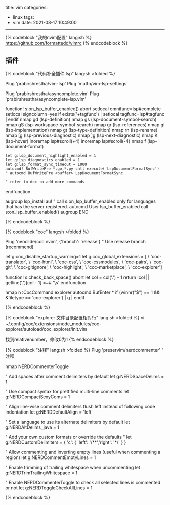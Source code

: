 title: vim
categories:
  - linux
tags:
  - vim
date: 2021-08-17 10:49:00
---


{% codeblock "我的nvim配置" lang:sh %}
https://github.com/formattedd/vimrc
{% endcodeblock %}

## 插件

{% codeblock "代码补全插件 lsp" lang:sh >folded %}

Plug 'prabirshrestha/vim-lsp'
Plug 'mattn/vim-lsp-settings'

Plug 'prabirshrestha/asyncomplete.vim'
Plug 'prabirshrestha/asyncomplete-lsp.vim'


function! s:on_lsp_buffer_enabled() abort
    setlocal omnifunc=lsp#complete
    setlocal signcolumn=yes
    if exists('+tagfunc') | setlocal tagfunc=lsp#tagfunc | endif
    nmap <buffer> gd <plug>(lsp-definition)
    nmap <buffer> gs <plug>(lsp-document-symbol-search)
    nmap <buffer> gS <plug>(lsp-workspace-symbol-search)
    nmap <buffer> gr <plug>(lsp-references)
    nmap <buffer> gi <plug>(lsp-implementation)
    nmap <buffer> gt <plug>(lsp-type-definition)
    nmap <buffer> <leader>rn <plug>(lsp-rename)
    nmap <buffer> [g <plug>(lsp-previous-diagnostic)
    nmap <buffer> ]g <plug>(lsp-next-diagnostic)
    nmap <buffer> K <plug>(lsp-hover)
    inoremap <buffer> <expr><c-f> lsp#scroll(+4)
    inoremap <buffer> <expr><c-d> lsp#scroll(-4)
    nmap <Space>f <plug>(lsp-document-format)

    let g:lsp_document_highlight_enabled = 1
    let g:lsp_diagnostics_enabled = 1
    let g:lsp_format_sync_timeout = 1000
    autocmd! BufWritePre *.go,*.py call execute('LspDocumentFormatSync')
    " autocmd BufWritePre <buffer> LspDocumentFormatSync

    " refer to doc to add more commands
endfunction


augroup lsp_install
    au!
    " call s:on_lsp_buffer_enabled only for languages that has the server registered.
    autocmd User lsp_buffer_enabled call s:on_lsp_buffer_enabled()
augroup END

{% endcodeblock %}

{% codeblock "coc" lang:sh >folded %}

Plug 'neoclide/coc.nvim', {'branch': 'release'} " Use release branch (recommend)

let g:coc_disable_startup_warning=1
let g:coc_global_extensions = [
            \ 'coc-translator',
            \ 'coc-html',
            \ 'coc-css',
            \ 'coc-cssmodules',
            \ 'coc-pairs',
            \ 'coc-git',
            \ 'coc-gitignore',
            \ 'coc-highlight',
            \ 'coc-marketplace',
            \ 'coc-explorer']

function! s:check_back_space() abort
    let col = col('.') - 1
    return !col || getline('.')[col - 1]  =~# '\s'
endfunction

nmap <Space>n :CocCommand explorer<CR>
autocmd BufEnter * if (winnr("$") == 1 && &filetype == 'coc-explorer') | q | endif

{% endcodeblock %}

{% codeblock "explorer 文件目录配置相对行" lang:sh >folded %}
vi ~/.config/coc/extensions/node_modules/coc-explorer/autoload/coc_explorer/init.vim

找到relativenumber，修改0为1
{% endcodeblock %}

{% codeblock "注释" lang:sh >folded %}
Plug 'preservim/nerdcommenter' " 注释

nmap <Space><Space> <plug>NERDCommenterToggle

" Add spaces after comment delimiters by default
let g:NERDSpaceDelims = 1

" Use compact syntax for prettified multi-line comments
let g:NERDCompactSexyComs = 1

" Align line-wise comment delimiters flush left instead of following code indentation
let g:NERDDefaultAlign = 'left'

" Set a language to use its alternate delimiters by default
let g:NERDAltDelims_java = 1

" Add your own custom formats or override the defaults
" let g:NERDCustomDelimiters = { 'c': { 'left': '/**','right': '*/' } }

" Allow commenting and inverting empty lines (useful when commenting a region)
let g:NERDCommentEmptyLines = 1

" Enable trimming of trailing whitespace when uncommenting
let g:NERDTrimTrailingWhitespace = 1

" Enable NERDCommenterToggle to check all selected lines is commented or not
let g:NERDToggleCheckAllLines = 1

{% endcodeblock %}
